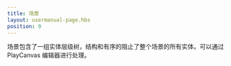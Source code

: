 ```yaml
---
title: 场景
layout: usermanual-page.hbs
position: 9
---
```


场景包含了一组实体层级树，结构和有序的阻止了整个场景的所有实体。可以通过 PlayCanvas 编辑器进行处理。

